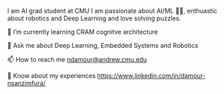 I am AI grad student at CMU I am passionate about AI/ML 🐱‍💻, enthuastic about robotics and Deep Learning and love solving puzzles.

🌱 I’m currently learning CRAM cognitve architecture

💬 Ask me about Deep Learning, Embedded Systems and Robotics

📫 How to reach me ndamour@andrew.cmu.edu

📄 Know about my experiences https://www.linkedin.com/in/damour-nsanzimfura/


